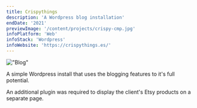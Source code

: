 ```yaml
---
title: Crispythings
description: 'A Wordpress blog installation'
endDate: '2021'
previewImage: '/content/projects/crispy-cmp.jpg'
infoPlatform: 'Web'
infoStack: 'Wordpress'
infoWebsite: 'https://crispythings.es/'
---
```

!["Blog"](/content/projects/crispy.jpg)

A simple Wordpress install that uses the blogging features to it's full potential.

An additional plugin was required to display the client's Etsy products on a separate page.
